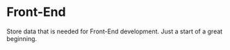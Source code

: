 # Front-End
Store data that is needed for Front-End development.
Just a start of a great beginning.
